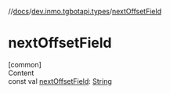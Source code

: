 //[docs](../../index.md)/[dev.inmo.tgbotapi.types](index.md)/[nextOffsetField](next-offset-field.md)



# nextOffsetField  
[common]  
Content  
const val [nextOffsetField](next-offset-field.md): [String](https://kotlinlang.org/api/latest/jvm/stdlib/kotlin/-string/index.html)  



